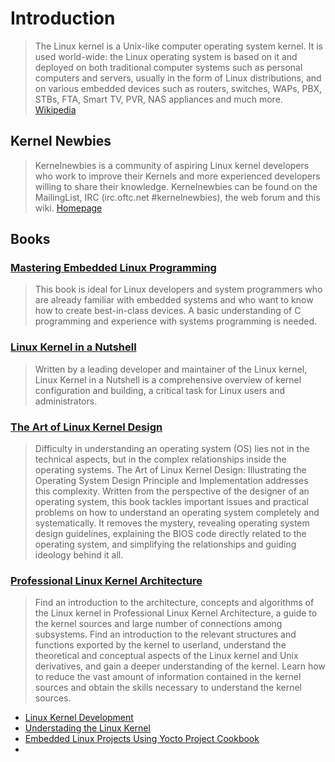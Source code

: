 # Introduction

> The Linux kernel is a Unix-like computer operating system kernel. It is used world-wide: the Linux operating system is based on it and deployed on both traditional computer systems such as personal computers and servers, usually in the form of Linux distributions, and on various embedded devices such as routers, switches, WAPs, PBX, STBs, FTA, Smart TV, PVR, NAS appliances and much more. [Wikipedia](https://en.wikipedia.org/wiki/Linux_kernel)


## Kernel Newbies

> Kernelnewbies is a community of aspiring Linux kernel developers who work to improve their Kernels and more experienced developers willing to share their knowledge. Kernelnewbies can be found on the MailingList, IRC (irc.oftc.net #kernelnewbies), the web forum and this wiki. [Homepage](http://kernelnewbies.org/)

## Books

### [Mastering Embedded Linux Programming](http://techbus.safaribooksonline.com/book/operating-systems-and-server-administration/linux/9781784392536)

> This book is ideal for Linux developers and system programmers who are already familiar with embedded systems and who want to know how to create best-in-class devices. A basic understanding of C programming and experience with systems programming is needed.

### [Linux Kernel in a Nutshell](http://techbus.safaribooksonline.com/book/operating-systems-and-server-administration/linux/0596100795)

> Written by a leading developer and maintainer of the Linux kernel, Linux Kernel in a Nutshell is a comprehensive overview of kernel configuration and building, a critical task for Linux users and administrators.


### [The Art of Linux Kernel Design](http://techbus.safaribooksonline.com/book/programming/linux/9781466518032)

> Difficulty in understanding an operating system (OS) lies not in the technical aspects, but in the complex relationships inside the operating systems. The Art of Linux Kernel Design: Illustrating the Operating System Design Principle and Implementation addresses this complexity. Written from the perspective of the designer of an operating system, this book tackles important issues and practical problems on how to understand an operating system completely and systematically. It removes the mystery, revealing operating system design guidelines, explaining the BIOS code directly related to the operating system, and simplifying the relationships and guiding ideology behind it all.


### [Professional Linux Kernel Architecture](http://techbus.safaribooksonline.com/book/operating-systems-and-server-administration/linux/9780470343432)

> Find an introduction to the architecture, concepts and algorithms of the Linux kernel in Professional Linux Kernel Architecture, a guide to the kernel sources and large number of connections among subsystems. Find an introduction to the relevant structures and functions exported by the kernel to userland, understand the theoretical and conceptual aspects of the Linux kernel and Unix derivatives, and gain a deeper understanding of the kernel. Learn how to reduce the vast amount of information contained in the kernel sources and obtain the skills necessary to understand the kernel sources.

- [Linux Kernel Development](http://techbus.safaribooksonline.com/book/programming/linux/9780768696974)
- [Understading the Linux Kernel](http://techbus.safaribooksonline.com/book/operating-systems-and-server-administration/linux/0596005652)
- [Embedded Linux Projects Using Yocto Project Cookbook](http://techbus.safaribooksonline.com/book/programming/linux/9781784395186)
- 